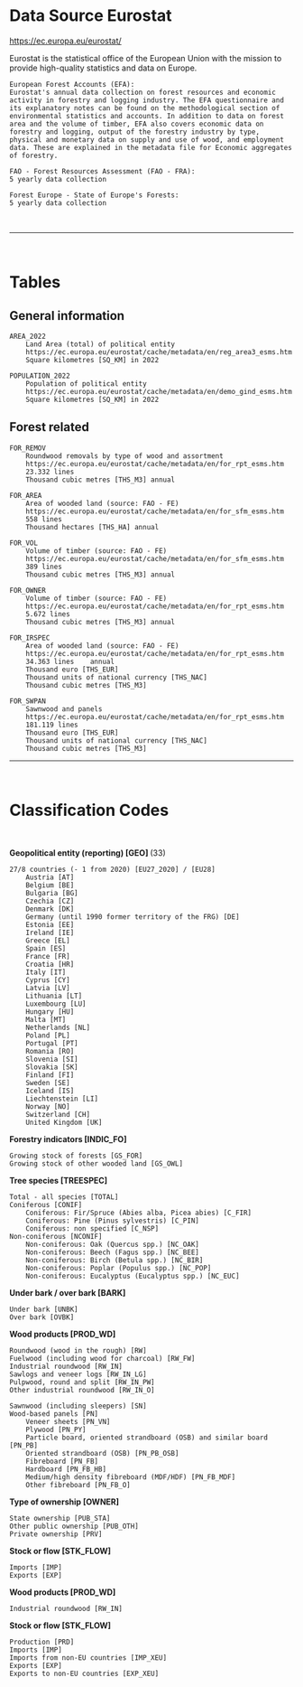 # Data Source Eurostat
https://ec.europa.eu/eurostat/


Eurostat is the statistical office of the European Union with the mission to provide high-quality statistics and data on Europe.


	European Forest Accounts (EFA): 
	Eurostat's annual data collection on forest resources and economic activity in forestry and logging industry. The EFA questionnaire and its explanatory notes can be found on the methodological section of environmental statistics and accounts. In addition to data on forest area and the volume of timber, EFA also covers economic data on forestry and logging, output of the forestry industry by type, physical and monetary data on supply and use of wood, and employment data. These are explained in the metadata file for Economic aggregates of forestry.

	FAO - Forest Resources Assessment (FAO - FRA): 
	5 yearly data collection

	Forest Europe - State of Europe's Forests: 
	5 yearly data collection

</br>

------------------------------------------

</br>


# Tables 

## General information

	AREA_2022
		Land Area (total) of political entity
		https://ec.europa.eu/eurostat/cache/metadata/en/reg_area3_esms.htm
		Square kilometres [SQ_KM] in 2022

	POPULATION_2022
		Population of political entity
		https://ec.europa.eu/eurostat/cache/metadata/en/demo_gind_esms.htm
		Square kilometres [SQ_KM] in 2022

## Forest related
	
	FOR_REMOV
		Roundwood removals by type of wood and assortment
		https://ec.europa.eu/eurostat/cache/metadata/en/for_rpt_esms.htm
		23.332 lines
		Thousand cubic metres [THS_M3] annual
		
	FOR_AREA
		Area of wooded land (source: FAO - FE)
		https://ec.europa.eu/eurostat/cache/metadata/en/for_sfm_esms.htm
		558 lines
		Thousand hectares [THS_HA] annual
		
	FOR_VOL
		Volume of timber (source: FAO - FE)
		https://ec.europa.eu/eurostat/cache/metadata/en/for_sfm_esms.htm
		389 lines
		Thousand cubic metres [THS_M3] annual

	FOR_OWNER
		Volume of timber (source: FAO - FE)
		https://ec.europa.eu/eurostat/cache/metadata/en/for_rpt_esms.htm
		5.672 lines
		Thousand cubic metres [THS_M3] annual

	FOR_IRSPEC
		Area of wooded land (source: FAO - FE)
		https://ec.europa.eu/eurostat/cache/metadata/en/for_rpt_esms.htm
		34.363 lines	annual
		Thousand euro [THS_EUR]
		Thousand units of national currency [THS_NAC]
		Thousand cubic metres [THS_M3]

	FOR_SWPAN
		Sawnwood and panels
		https://ec.europa.eu/eurostat/cache/metadata/en/for_rpt_esms.htm
		181.119 lines
		Thousand euro [THS_EUR]
		Thousand units of national currency [THS_NAC]
		Thousand cubic metres [THS_M3]



------------------------------------------------------------------		

<br>

# Classification Codes

<br>

<b>Geopolitical entity (reporting) [GEO] </b>		(33)

	27/8 countries (- 1 from 2020) [EU27_2020] / [EU28]
		Austria [AT]
		Belgium [BE]
		Bulgaria [BG]
		Czechia [CZ]
		Denmark [DK]
		Germany (until 1990 former territory of the FRG) [DE]
		Estonia [EE]
		Ireland [IE]
		Greece [EL] 
		Spain [ES]
		France [FR]
		Croatia [HR]
		Italy [IT]
		Cyprus [CY]
		Latvia [LV]
		Lithuania [LT]
		Luxembourg [LU]
		Hungary [HU]
		Malta [MT]
		Netherlands [NL] 
		Poland [PL]
		Portugal [PT]
		Romania [RO]
		Slovenia [SI]
		Slovakia [SK]
		Finland [FI]
		Sweden [SE]
		Iceland [IS]
		Liechtenstein [LI]
		Norway [NO]
		Switzerland [CH]
		United Kingdom [UK]

<b>Forestry indicators [INDIC_FO] 		</b>

    Growing stock of forests [GS_FOR]
    Growing stock of other wooded land [GS_OWL]
    
<b>Tree species [TREESPEC] 	 </b>	

    Total - all species [TOTAL]
    Coniferous [CONIF]
        Coniferous: Fir/Spruce (Abies alba, Picea abies) [C_FIR]
        Coniferous: Pine (Pinus sylvestris) [C_PIN]
        Coniferous: non specified [C_NSP]
    Non-coniferous [NCONIF]
        Non-coniferous: Oak (Quercus spp.) [NC_OAK]
        Non-coniferous: Beech (Fagus spp.) [NC_BEE]
        Non-coniferous: Birch (Betula spp.) [NC_BIR]
        Non-coniferous: Poplar (Populus spp.) [NC_POP]
        Non-coniferous: Eucalyptus (Eucalyptus spp.) [NC_EUC] 

<b>Under bark / over bark [BARK] 	</b>

    Under bark [UNBK]
    Over bark [OVBK]

<b>Wood products [PROD_WD] </b>

    Roundwood (wood in the rough) [RW]
    Fuelwood (including wood for charcoal) [RW_FW]
    Industrial roundwood [RW_IN]
    Sawlogs and veneer logs [RW_IN_LG]
    Pulpwood, round and split [RW_IN_PW]
    Other industrial roundwood [RW_IN_O]

    Sawnwood (including sleepers) [SN]
    Wood-based panels [PN]
        Veneer sheets [PN_VN]
        Plywood [PN_PY]
        Particle board, oriented strandboard (OSB) and similar board [PN_PB]
        Oriented strandboard (OSB) [PN_PB_OSB]
        Fibreboard [PN_FB]
        Hardboard [PN_FB_HB]
        Medium/high density fibreboard (MDF/HDF) [PN_FB_MDF]
        Other fibreboard [PN_FB_O]

<b>Type of ownership [OWNER] 	</b>

    State ownership [PUB_STA]
    Other public ownership [PUB_OTH]
    Private ownership [PRV]

<b>Stock or flow [STK_FLOW] 	</b>

    Imports [IMP]
    Exports [EXP]

<b>Wood products [PROD_WD]</b>

    Industrial roundwood [RW_IN]

<b>Stock or flow [STK_FLOW] </b>

    Production [PRD]
    Imports [IMP]
    Imports from non-EU countries [IMP_XEU]
    Exports [EXP]
    Exports to non-EU countries [EXP_XEU]





